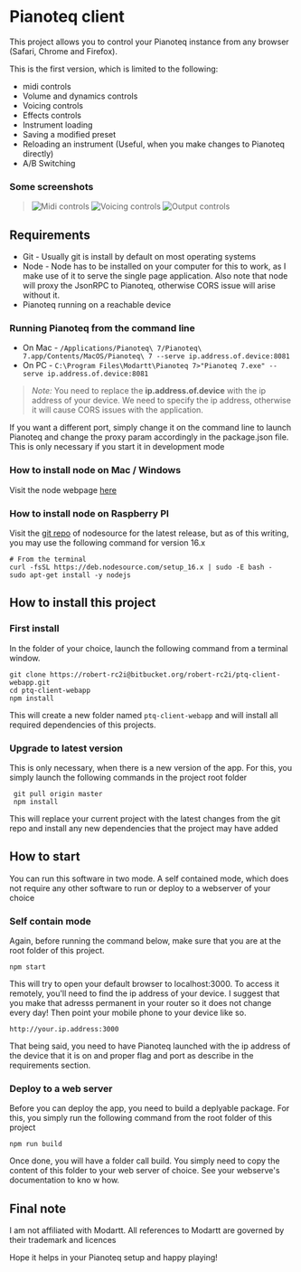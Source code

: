 # Pianoteq client

This project allows you to control your Pianoteq instance from any browser (Safari, Chrome and Firefox).

This is the first version, which is limited to the following:

*  midi controls
*  Volume and dynamics controls
*  Voicing controls
*  Effects controls
*  Instrument loading
*  Saving a modified preset
*  Reloading an instrument (Useful, when you make changes to Pianoteq directly)
*  A/B Switching

### Some screenshots

> ![Midi controls](https://i.imgur.com/WnOljWL.jpg?1) ![Voicing controls](https://i.imgur.com/veORPFI.jpg?1)  ![Output controls](https://i.imgur.com/sWXriNI.jpg?1)


## Requirements

* Git - Usually git is install by default on most operating systems
* Node - Node has to be installed on your computer for this to work, as I make use of it to serve the single page application.  Also note that node will proxy the JsonRPC to Pianoteq, otherwise CORS issue will arise without it.
* Pianoteq running on a reachable device

### Running Pianoteq from the command line

* On Mac - `/Applications/Pianoteq\ 7/Pianoteq\ 7.app/Contents/MacOS/Pianoteq\ 7 --serve ip.address.of.device:8081`
* On PC - `C:\Program Files\Modartt\Pianoteq 7>"Pianoteq 7.exe" --serve ip.address.of.device:8081`

> *Note:* You need to replace the **ip.address.of.device** with the ip address of your device.  We need to specify the ip address, otherwise it will cause CORS issues with the application.

If you want a different port, simply change it on the command line to launch Pianoteq and change the proxy param accordingly in the package.json file.  This is only necessary if you start it in development mode

### How to install node on Mac / Windows
Visit the node webpage [here](https://nodejs.dev) 

### How to install node on Raspberry PI
Visit the [git repo](https://github.com/nodesource/distributions) of nodesource for the latest release, but as of this writing, you may use the following command for version 16.x

    # From the terminal
    curl -fsSL https://deb.nodesource.com/setup_16.x | sudo -E bash -
    sudo apt-get install -y nodejs

## How to install this project

### First install
In the folder of your choice, launch the following command from a terminal window.

    git clone https://robert-rc2i@bitbucket.org/robert-rc2i/ptq-client-webapp.git
    cd ptq-client-webapp
    npm install

This will create a new folder named `ptq-client-webapp` and will install all required dependencies of this projects.  

### Upgrade to latest version
This is only necessary, when there is a new version of the app.  For this, you simply launch the following commands in the project root folder

     git pull origin master
     npm install

This will replace your current project with the latest changes from the git repo and install any new dependencies that the project may have added

## How to start
You can run this software in two mode.  A self contained mode, which does not require any other software to run or deploy to a webserver of your choice

### Self contain mode

Again, before running the command below, make sure that you are at the root folder of this project.

    npm start

This will try to open your default browser to localhost:3000.  To access it remotely, you'll need to find the ip address of your device.  I suggest that you make that adresss permanent in your router so it does not change every day!  Then point your mobile phone to your device like so.

    http://your.ip.address:3000

That being said, you need to have Pianoteq launched with the ip address of the device that it is on and proper flag and port as describe in the requirements section.

### Deploy to a web server

Before you can deploy the app, you need to build a deplyable package.  For this, you simply run the following command from the root folder of this project

    npm run build

Once done, you will have a folder call build.  You simply need to copy the content of this folder to your web server of choice.  See your webserve's documentation to kno w how.

## Final note
I am not affiliated with Modartt.  All references to Modartt are governed by their trademark and licences

Hope it helps in your Pianoteq setup and happy playing!